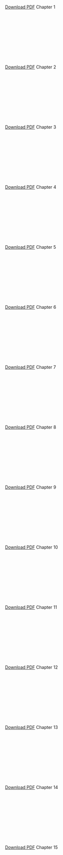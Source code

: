 <!-- https://stackoverflow.com/a/39793125 -->

<object data="Thistle - LMC Manual TE Chapter 1.pdf" type="application/pdf" width="90%" height="80%">
    <embed src="Thistle - LMC Manual TE Chapter 1.pdf"></embed>
    <p><a href="Thistle - LMC Manual TE Chapter 1.pdf">Download PDF</a> Chapter 1</p>

</object>

<object data="Thistle - LMC Manual TE Chapter 2.pdf" type="application/pdf" width="90%" height="300px">
    <embed src="Thistle - LMC Manual TE Chapter 2.pdf">
    <p><a href="Thistle - LMC Manual TE Chapter 2.pdf">Download PDF</a> Chapter 2</p>

</object>

<object data="Thistle - LMC Manual TE Chapter 3.pdf" type="application/pdf" width="90%" height="100%">
    <embed src="Thistle - LMC Manual TE Chapter 3.pdf">
        <p><a href="Thistle - LMC Manual TE Chapter 3.pdf">Download PDF</a> Chapter 3</p>

</object>

<object data="Thistle - LMC Manual TE Chapter 4.pdf" type="application/pdf" width="90%" height="100%">
    <embed src="Thistle - LMC Manual TE Chapter 4.pdf">
        <p><a href="Thistle - LMC Manual TE Chapter 4.pdf">Download PDF</a> Chapter 4</p>

</object>

<object data="Thistle - LMC Manual TE Chapter 5.pdf" type="application/pdf" width="90%" height="50%">
    <embed src="Thistle - LMC Manual TE Chapter 5.pdf">
        <p><a href="Thistle - LMC Manual TE Chapter 5.pdf">Download PDF</a> Chapter 5</p>

</object>

<object data="Thistle - LMC Manual TE Chapter 6.pdf" type="application/pdf" width="90%" height="50%">
    <embed src="Thistle - LMC Manual TE Chapter 6.pdf">
        <p><a href="Thistle - LMC Manual TE Chapter 6.pdf">Download PDF</a> Chapter 6</p>

</object>

<object data="Thistle - LMC Manual TE Chapter 7.pdf" type="application/pdf" width="90%" height="50%">
    <embed src="Thistle - LMC Manual TE Chapter 7.pdf">
        <p><a href="Thistle - LMC Manual TE Chapter 7.pdf">Download PDF</a> Chapter 7</p>

</object>

<object data="Thistle - LMC Manual TE Chapter 8.pdf" type="application/pdf" width="90%" height="50%">
    <embed src="Thistle - LMC Manual TE Chapter 8.pdf">
        <p><a href="Thistle - LMC Manual TE Chapter 8.pdf">Download PDF</a> Chapter 8</p>

</object>

<object data="Thistle - LMC Manual TE Chapter 9.pdf" type="application/pdf" width="90%" height="50%">
    <embed src="Thistle - LMC Manual TE Chapter 9.pdf">
        <p><a href="Thistle - LMC Manual TE Chapter 9.pdf">Download PDF</a> Chapter 9</p>

</object>

<object data="Thistle - LMC Manual TE Chapter 10.pdf" type="application/pdf" width="90%" height="50%">
    <embed src="Thistle - LMC Manual TE Chapter 10.pdf">
        <p><a href="Thistle - LMC Manual TE Chapter 10.pdf">Download PDF</a> Chapter 10</p>

</object>

<object data="Thistle - LMC Manual TE Chapter 11.pdf" type="application/pdf" width="90%" height="50%">
    <embed src="Thistle - LMC Manual TE Chapter 11.pdf">
        <p><a href="Thistle - LMC Manual TE Chapter 11.pdf">Download PDF</a> Chapter 11</p>

</object>

<object data="Thistle - LMC Manual TE Chapter 12.pdf" type="application/pdf" width="90%" height="50%">
    <embed src="Thistle - LMC Manual TE Chapter 12.pdf">
        <p><a href="Thistle - LMC Manual TE Chapter 12.pdf">Download PDF</a> Chapter 12</p>

</object>

<object data="Thistle - LMC Manual TE Chapter 13.pdf" type="application/pdf" width="90%" height="50%">
    <embed src="Thistle - LMC Manual TE Chapter 13.pdf">
        <p><a href="Thistle - LMC Manual TE Chapter 13.pdf">Download PDF</a> Chapter 13</p>

</object>

<object data="Thistle - LMC Manual TE Chapter 14.pdf" type="application/pdf" width="90%" height="50%">
    <embed src="Thistle - LMC Manual TE Chapter 14.pdf">
        <p><a href="Thistle - LMC Manual TE Chapter 14.pdf">Download PDF</a> Chapter 14</p>

</object>

<object data="Thistle - LMC Manual TE Chapter 15.pdf" type="application/pdf" width="90%" height="50%">
    <embed src="Thistle - LMC Manual TE Chapter 15.pdf">
        <p><a href="Thistle - LMC Manual TE Chapter 15.pdf">Download PDF</a> Chapter 15</p>

</object>
